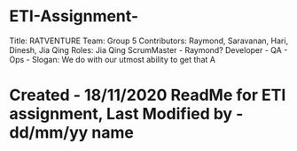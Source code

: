 # ETI-Assignment-
Title: RATVENTURE
Team: Group 5
Contributors: Raymond, Saravanan, Hari, Dinesh, Jia Qing
Roles: Jia Qing
ScrumMaster - Raymond? 
Developer -
QA -
Ops -
Slogan: We do with our utmost ability to get that A
# Created - 18/11/2020 ReadMe for ETI assignment, Last Modified by - dd/mm/yy name
